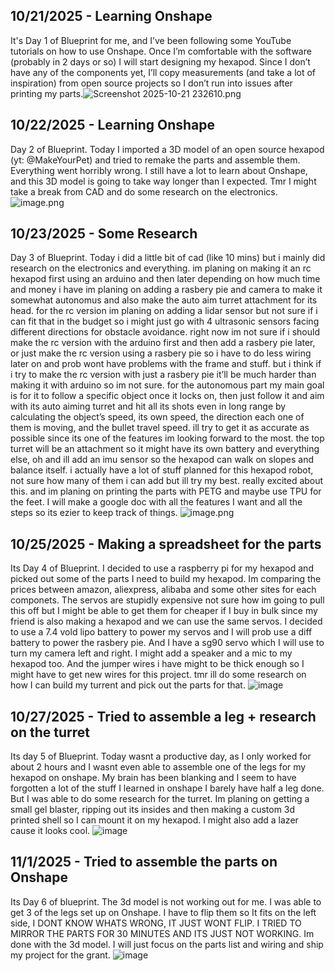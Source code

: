 <!--
  ===================    !!READ THIS NOTICE!!   ====================
  DO NOT edit this file manually. Your changes WILL BE OVERWRITTEN!
  This journal is auto generated and updated by Hack Club Blueprint.
  To edit this file, please edit your journal entries on Blueprint.
  ==================================================================
-->

## 10/21/2025 - Learning Onshape  

It's Day 1 of Blueprint for me, and I’ve been following some YouTube tutorials on how to use Onshape. Once I’m comfortable with the software (probably in 2 days or so) I will start designing my hexapod. Since I don’t have any of the components yet, I’ll copy measurements (and take a lot of inspiration) from open source projects so I don’t run into issues after printing my parts.![Screenshot 2025-10-21 232610.png](https://blueprint.hackclub.com/user-attachments/blobs/proxy/eyJfcmFpbHMiOnsiZGF0YSI6NDI4NiwicHVyIjoiYmxvYl9pZCJ9fQ==--95b7541d95ece8a2d051ec4d87090fa09261251b/Screenshot%202025-10-21%20232610.png)

  

## 10/22/2025 - Learning Onshape  

Day 2 of Blueprint. Today I imported a 3D model of an open source hexapod (yt: @MakeYourPet) and tried to remake the parts and assemble them. Everything went horribly wrong. I still have a lot to learn about Onshape, and this 3D model is going to take way longer than I expected. Tmr I might take a break from CAD and do some research on the electronics. ![image.png](https://blueprint.hackclub.com/user-attachments/blobs/proxy/eyJfcmFpbHMiOnsiZGF0YSI6NDYyNCwicHVyIjoiYmxvYl9pZCJ9fQ==--426b7632d65d899d35ab735de5f51bfb80c6a1dc/image.png)  

## 10/23/2025 - Some Research   

Day 3 of Blueprint. Today i did a little bit of cad (like 10 mins) but i mainly did research on the electronics and everything. im planing on making it an rc hexapod first using an arduino and then later depending on how much time and money i have im planing on adding a rasbery pie and camera to make it somewhat autonomus and also make the auto aim turret attachment for its head. for the rc version im planing on adding a lidar sensor but not sure if i can fit that in the budget so i might just go with 4 ultrasonic sensors facing different directions for obstacle avoidance. right now im not sure if i should make the rc version with the arduino first and then add a rasbery pie later, or just make the rc version using a rasbery pie so i have to do less wiring later on and prob wont have problems with the frame and stuff. but i think if i try to make the rc version with just a rasbery pie it’ll be much harder than making it with arduino so im not sure. for the autonomous part my main goal is for it to follow a specific object once it locks on, then just follow it and aim with its auto aiming turret and hit all its shots even in long range by calculating the object’s speed, its own speed, the direction each one of them is moving, and the bullet travel speed. ill try to get it as accurate as possible since its one of the features im looking forward to the most. the top turret will be an attachment so it might have its own battery and everything else, oh and ill add an imu sensor so the hexapod can walk on slopes and balance itself. i actually have a lot of stuff planned for this hexapod robot, not sure how many of them i can add but ill try my best. really excited about this. and im planing on printing the parts with PETG and maybe use TPU for the feet. I will make a google doc with all the features I want and all the steps so its ezier to keep track of things.  ![image.png](https://blueprint.hackclub.com/user-attachments/blobs/proxy/eyJfcmFpbHMiOnsiZGF0YSI6NTAwMiwicHVyIjoiYmxvYl9pZCJ9fQ==--b354f2257457c09fdf9325eb99fb46542bfa9436/image.png)

  

## 10/25/2025 - Making a spreadsheet for the parts   

Its Day 4 of Blueprint. I decided to use a raspberry pi for my hexapod and picked out some of the parts I need to build my hexapod. Im comparing the prices between amazon, aliexpress, alibaba and some other sites for each componets. The servos are stupidly expensive not sure how im going to pull this off but I might be able to get them for cheaper if I buy in bulk since my friend is also making a hexapod and we can use the same servos. I decided to use a 7.4 vold lipo battery to power my servos and I will prob use a diff battery to power the rasbery pie. And I have a sg90 servo which I will use to turn my camera left and right. I might add a speaker and a mic to my hexapod too. And the jumper wires i have might to be thick enough so I might have to get new wires for this project. tmr ill do some research on how I can build my turrent and pick out the parts for that. ![image](https://blueprint.hackclub.com/user-attachments/blobs/proxy/eyJfcmFpbHMiOnsiZGF0YSI6NTYxOCwicHVyIjoiYmxvYl9pZCJ9fQ==--121d6c59533929202a0addb091979020dc0f441b/image.png)
  

## 10/27/2025 - Tried to assemble a leg + research on the turret   

Its day 5 of Blueprint. Today wasnt a productive day, as I only worked for about 2 hours and I wasnt even able to assemble one of the legs for my hexapod on onshape. My brain has been blanking and I seem to have forgotten a lot of the stuff I learned in onshape I barely have half a leg done. But I was able to do some research for the turret. Im planing on getting a small gel blaster, ripping out its insides and then making a custom 3d printed shell so I can mount it on my hexapod. I might also add a lazer cause it looks cool. ![image](https://blueprint.hackclub.com/user-attachments/blobs/proxy/eyJfcmFpbHMiOnsiZGF0YSI6NjEzMCwicHVyIjoiYmxvYl9pZCJ9fQ==--d4f5294de402eeb2d427ac0e7828f630352a5019/image.png)
  

## 11/1/2025 - Tried to assemble the parts on Onshape  

Its Day 6 of blueprint. The 3d model is not working out for me. I was able to get 3 of the legs set up on Onshape. I have to flip them so It fits on the left side, I DONT KNOW WHATS WRONG, IT JUST WONT FLIP. I TRIED TO MIRROR THE PARTS FOR 30 MINUTES AND ITS JUST NOT WORKING. Im done with the 3d model. I will just focus on the parts list and wiring and ship my project for the grant. ![image](https://blueprint.hackclub.com/user-attachments/blobs/proxy/eyJfcmFpbHMiOnsiZGF0YSI6NzYzNiwicHVyIjoiYmxvYl9pZCJ9fQ==--8532a492158f8f5b70cdbe5825d919b9a1d60a35/image.png)
  

